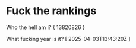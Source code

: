 # Fuck the rankings

Who the hell am I?
{ 13820826 }

What fucking year is it?
[ 2025-04-03T13:43:20Z ]
